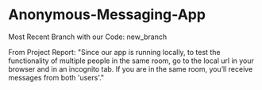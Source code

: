# Anonymous-Messaging-App
Most Recent Branch with our Code: new_branch

From Project Report: 
"Since our app is running locally, to test the functionality of multiple people in the same room, go to the local url in your browser and in an incognito tab. If you are in the same room, you’ll receive messages from both 'users'."
